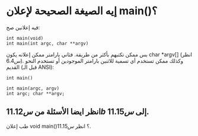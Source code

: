 إيه الصيغة الصحيحة لإعلان main()؟
===================
فيه إعلانين صح:
```
int main(void)
int main(int argc, char **argv)
```
بس ممكن تكتبهم بأكثر من طريقة. فثاني بارامتر ممكن إعلانه يكون char *argv[] (انظر $س 6.4$). وكذلك ممكن تستخدم أي تسمية للاثنين بارامتر الموجودين أو تستخدم النحو القديم (قبل الـ ANSI):
```
int main()

int main(argc, argv)
int argc; char **argv;
```
انظر ايضا الأسئلة من $س 11.12b$ إلى $س 11.15$.
--------------------
طب إعلان void main()؟ انظر $س 11.15$.
